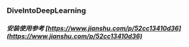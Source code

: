 ### DiveIntoDeepLearning

##### 安装使用参考 [https://www.jianshu.com/p/52cc13410d36](https://www.jianshu.com/p/52cc13410d36)

